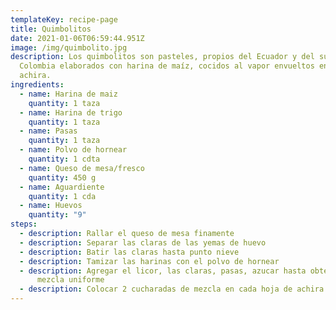 ```yaml
---
templateKey: recipe-page
title: Quimbolitos
date: 2021-01-06T06:59:44.951Z
image: /img/quimbolito.jpg
description: Los quimbolitos son pasteles, propios del Ecuador y del sur de
  Colombia elaborados con harina de maíz, cocidos al vapor envueltos en hojas de
  achira.
ingredients:
  - name: Harina de maiz
    quantity: 1 taza
  - name: Harina de trigo
    quantity: 1 taza
  - name: Pasas
    quantity: 1 taza
  - name: Polvo de hornear
    quantity: 1 cdta
  - name: Queso de mesa/fresco
    quantity: 450 g
  - name: Aguardiente
    quantity: 1 cda
  - name: Huevos
    quantity: "9"
steps:
  - description: Rallar el queso de mesa finamente
  - description: Separar las claras de las yemas de huevo
  - description: Batir las claras hasta punto nieve
  - description: Tamizar las harinas con el polvo de hornear
  - description: Agregar el licor, las claras, pasas, azucar hasta obtener una
      mezcla uniforme
  - description: Colocar 2 cucharadas de mezcla en cada hoja de achira
---
```

